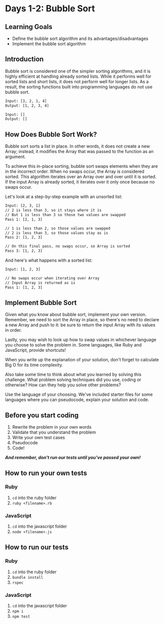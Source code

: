 # Days 1-2: Bubble Sort

## Learning Goals

- Define the bubble sort algorithm and its advantages/disadvantages
- Implement the bubble sort algorithm

## Introduction

Bubble sort is considered one of the simpler sorting algorithms, and it is
highly efficient at handling already sorted lists. While it performs well for
sorted lists and short lists, it does not perform well for longer lists. As a
result, the sorting functions built into programming languages do not use bubble
sort.

```txt
Input: [3, 2, 1, 4]
Output: [1, 2, 3, 4]

Input: []
Output: []
```

## How Does Bubble Sort Work?

Bubble sort sorts a list in place. In other words, it does not create a new
Array; instead, it modifies the Array that was passed to the function as an
argument.

To achieve this in-place sorting, bubble sort swaps elements when they are in
the incorrect order. When no swaps occur, the Array is considered sorted. This
algorithm iterates over an Array over and over until it is sorted. If the input
Array is already sorted, it iterates over it only once because no swaps occur.

Let's look at a step-by-step example with an unsorted list:

```txt
Input: [2, 3, 1]
// 2 is less than 3, so it stays where it is
// But 1 is less than 3 so those two values are swapped
Pass 1: [2, 1, 3]

// 1 is less than 2, so those values are swapped
// 2 is less than 3, so those values stay as is
Pass 2: [1, 2, 3]

// On this final pass, no swaps occur, so Array is sorted
Pass 3: [1, 2, 3]
```

And here's what happens with a sorted list:

```txt
Input: [1, 2, 3]

// No swaps occur when iterating over Array
// Input Array is returned as is
Pass 1: [1, 2, 3]
```

## Implement Bubble Sort

Given what you know about bubble sort, implement your own version. Remember, we
need to sort the Array in place, so there's no need to declare a new Array and
push to it: be sure to return the input Array with its values in order.

Lastly, you may wish to look up how to swap values in whichever language you
choose to solve the problem in. Some languages, like Ruby and JavaScript,
provide shortcuts!

When you write up the explanation of your solution, don't forget to calculate
Big O for its time complexity.

Also take some time to think about what you learned by solving this challenge.
What problem solving techniques did you use, coding or otherwise? How can they
help you solve other problems?

Use the language of your choosing. We've included starter files for some
languages where you can pseudocode, explain your solution and code.

## Before you start coding

1. Rewrite the problem in your own words
2. Validate that you understand the problem
3. Write your own test cases
4. Pseudocode
5. Code!

**_And remember, don't run our tests until you've passed your own!_**

## How to run your own tests

### Ruby

1. `cd` into the ruby folder
2. `ruby <filename>.rb`

### JavaScript

1. `cd` into the javascript folder
2. `node <filename>.js`

## How to run our tests

### Ruby

1. `cd` into the ruby folder
2. `bundle install`
3. `rspec`

### JavaScript

1. `cd` into the javascript folder
2. `npm i`
3. `npm test`
